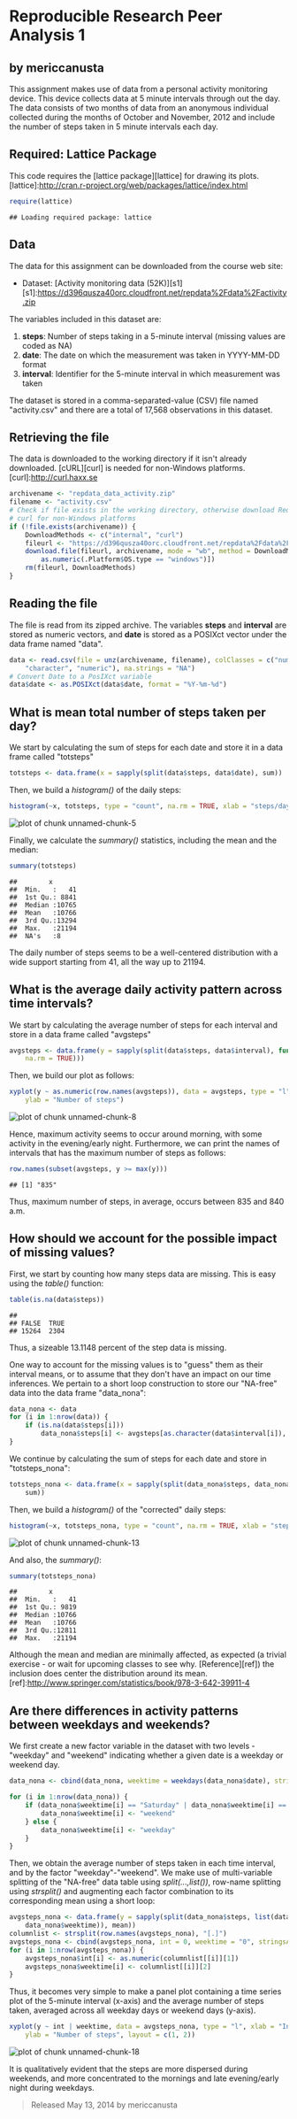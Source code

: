 Reproducible Research Peer Analysis 1
========================================================
by mericcanusta
--------------------------------------------------------
This assignment makes use of data from a personal activity monitoring device.
This device collects data at 5 minute intervals through out the day. The data
consists of two months of data from an anonymous individual collected during
the months of October and November, 2012 and include the number of steps taken
in 5 minute intervals each day.

Required: Lattice Package
-------------------------------------------------------
This code requires the [lattice package][lattice] for drawing its plots.
[lattice]:http://cran.r-project.org/web/packages/lattice/index.html

```r
require(lattice)
```

```
## Loading required package: lattice
```


Data
-------------------------------------------------------
The data for this assignment can be downloaded from the course web site:

* Dataset: [Activity monitoring data (52K)][s1]
[s1]:https://d396qusza40orc.cloudfront.net/repdata%2Fdata%2Factivity.zip

The variables included in this dataset are:

1. **steps**: Number of steps taking in a 5-minute interval (missing values are coded as NA)
2. **date**: The date on which the measurement was taken in YYYY-MM-DD format
3. **interval**: Identifier for the 5-minute interval in which measurement was taken

The dataset is stored in a comma-separated-value (CSV) file named "activity.csv" and there are a total of 17,568 observations in this dataset.

Retrieving the file
-------------------------------------------------------
The data is downloaded to the working directory if it isn't already downloaded.
[cURL][curl] is needed for non-Windows platforms.
[curl]:http://curl.haxx.se

```r
archivename <- "repdata_data_activity.zip"
filename <- "activity.csv"
# Check if file exists in the working directory, otherwise download Requires
# curl for non-Windows platforms
if (!file.exists(archivename)) {
    DownloadMethods <- c("internal", "curl")
    fileurl <- "https://d396qusza40orc.cloudfront.net/repdata%2Fdata%2Factivity.zip"
    download.file(fileurl, archivename, mode = "wb", method = DownloadMethods[2 - 
        as.numeric(.Platform$OS.type == "windows")])
    rm(fileurl, DownloadMethods)
}
```


Reading the file
-------------------------------------------------------
The file is read from its zipped archive. The variables **steps** and **interval** are stored as numeric vectors, and **date** is stored as a POSIXct vector under the data frame named "data".


```r
data <- read.csv(file = unz(archivename, filename), colClasses = c("numeric", 
    "character", "numeric"), na.strings = "NA")
# Convert Date to a PosIXct variable
data$date <- as.POSIXct(data$date, format = "%Y-%m-%d")
```


What is mean total number of steps taken per day?
-------------------------------------------------------
We start by calculating the sum of steps for each date and store it in a
data frame called "totsteps"

```r
totsteps <- data.frame(x = sapply(split(data$steps, data$date), sum))
```

Then, we build a *histogram()* of the daily steps:

```r
histogram(~x, totsteps, type = "count", na.rm = TRUE, xlab = "steps/day")
```

![plot of chunk unnamed-chunk-5](figure/unnamed-chunk-5.png) 

Finally, we calculate the *summary()* statistics, including the mean and the median:

```r
summary(totsteps)
```

```
##        x        
##  Min.   :   41  
##  1st Qu.: 8841  
##  Median :10765  
##  Mean   :10766  
##  3rd Qu.:13294  
##  Max.   :21194  
##  NA's   :8
```

The daily number of steps seems to be a well-centered distribution with a wide
support starting from 41, all the way
up to 21194.

What is the average daily activity pattern across time intervals?
-------------------------------------------------------
We start by calculating the average number of steps for each interval and store in 
a data frame called "avgsteps"

```r
avgsteps <- data.frame(y = sapply(split(data$steps, data$interval), function(x) mean(x, 
    na.rm = TRUE)))
```

Then, we build our plot as follows:

```r
xyplot(y ~ as.numeric(row.names(avgsteps)), data = avgsteps, type = "l", xlab = "Interval", 
    ylab = "Number of steps")
```

![plot of chunk unnamed-chunk-8](figure/unnamed-chunk-8.png) 

Hence, maximum activity seems to occur around morning, with some activity in the
evening/early night.
Furthermore, we can print the names of intervals that has the maximum number of 
steps as follows:

```r
row.names(subset(avgsteps, y >= max(y)))
```

```
## [1] "835"
```

Thus, maximum number of steps, in average, occurs between 835
and 840 a.m.

How should we account for the possible impact of missing values?
-------------------------------------------------------
First, we start by counting how many steps data are missing. This is easy using
the *table()* function:

```r
table(is.na(data$steps))
```

```
## 
## FALSE  TRUE 
## 15264  2304
```

Thus, a sizeable 13.1148
percent of the step data is missing.

One way to account for the missing values is to "guess" them as their interval means, or to assume that they
don't have an impact on our time inferences. We pertain to a short loop construction to store our "NA-free"
data into the data frame "data_nona":

```r
data_nona <- data
for (i in 1:nrow(data)) {
    if (is.na(data$steps[i])) 
        data_nona$steps[i] <- avgsteps[as.character(data$interval[i]), "y"]
}
```

We continue by calculating the sum of steps for each date and store in "totsteps_nona":

```r
totsteps_nona <- data.frame(x = sapply(split(data_nona$steps, data_nona$date), 
    sum))
```

Then, we build a *histogram()* of the "corrected" daily steps:

```r
histogram(~x, totsteps_nona, type = "count", na.rm = TRUE, xlab = "steps/day")
```

![plot of chunk unnamed-chunk-13](figure/unnamed-chunk-13.png) 

And also, the *summary()*:

```r
summary(totsteps_nona)
```

```
##        x        
##  Min.   :   41  
##  1st Qu.: 9819  
##  Median :10766  
##  Mean   :10766  
##  3rd Qu.:12811  
##  Max.   :21194
```

Although the mean and median are minimally affected, as expected (a trivial
exercise - or wait for upcoming classes to see why. [Reference][ref]) the inclusion does center the distribution around its mean.
[ref]:http://www.springer.com/statistics/book/978-3-642-39911-4

Are there differences in activity patterns between weekdays and weekends?
-------------------------------------------------------
We first create a new factor variable in the dataset with two levels - "weekday" 
and "weekend" indicating whether a given date is a weekday or weekend day.

```r
data_nona <- cbind(data_nona, weektime = weekdays(data_nona$date), stringsAsFactors = FALSE)
```


```r
for (i in 1:nrow(data_nona)) {
    if (data_nona$weektime[i] == "Saturday" | data_nona$weektime[i] == "Sunday") {
        data_nona$weektime[i] <- "weekend"
    } else {
        data_nona$weektime[i] <- "weekday"
    }
}
```

Then, we obtain the average number of steps taken in each time interval,
and by the factor "weekday"-"weekend". We make use of multi-variable splitting
of the "NA-free" data table using *split(...,list())*, row-name splitting using *strsplit()* and augmenting each factor combination to its corresponding mean using a short loop:

```r
avgsteps_nona <- data.frame(y = sapply(split(data_nona$steps, list(data_nona$interval, 
    data_nona$weektime)), mean))
columnlist <- strsplit(row.names(avgsteps_nona), "[.]")
avgsteps_nona <- cbind(avgsteps_nona, int = 0, weektime = "0", stringsAsFactors = FALSE)
for (i in 1:nrow(avgsteps_nona)) {
    avgsteps_nona$int[i] <- as.numeric(columnlist[[i]][1])
    avgsteps_nona$weektime[i] <- columnlist[[i]][2]
}
```

Thus, it becomes very simple to make a panel plot containing a time series plot 
of the 5-minute interval (x-axis) and the average number of steps taken, averaged 
across all weekday days or weekend days (y-axis).

```r
xyplot(y ~ int | weektime, data = avgsteps_nona, type = "l", xlab = "Interval", 
    ylab = "Number of steps", layout = c(1, 2))
```

![plot of chunk unnamed-chunk-18](figure/unnamed-chunk-18.png) 

It is qualitatively evident that the steps are more dispersed during weekends,
and more concentrated to the mornings and late evening/early night during weekdays.
> Released May 13, 2014 by mericcanusta
